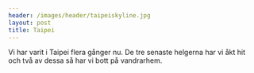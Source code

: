 ```yaml
---
header: /images/header/taipeiskyline.jpg
layout: post
title: Taipei
---
```


Vi har varit i Taipei flera gånger nu. De tre senaste helgerna har vi åkt hit och två av dessa så har vi bott på vandrarhem.

